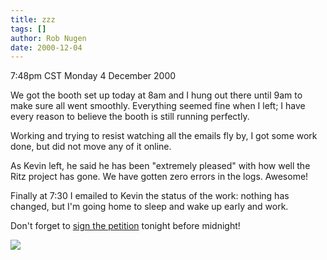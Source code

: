 ```yaml
---
title: zzz
tags: []
author: Rob Nugen
date: 2000-12-04
---
```


<title>going to bed</title>
<p class=date>7:48pm CST Monday 4 December 2000

<p>We got the booth set up today at 8am and I hung out there until 9am
to make sure all went smoothly.  Everything seemed fine when I left; I
have every reason to believe the booth is still running perfectly.

<p>Working and trying to resist watching all the emails fly by, I got
some work done, but did not move any of it online.  

<p>As Kevin left, he said he has been "extremely pleased" with how
well the Ritz project has gone.  We have gotten zero errors in the
logs. Awesome!

<p>Finally at 7:30 I emailed to Kevin the status of the work: nothing
has changed, but I'm going home to sleep and wake up early and work.

<p>Don't forget to <a
href="https://www.savektru.org/petition.html">sign the petition</a>
tonight before midnight!

<p><img src='/images/rob/wL-ROB.gif'>

